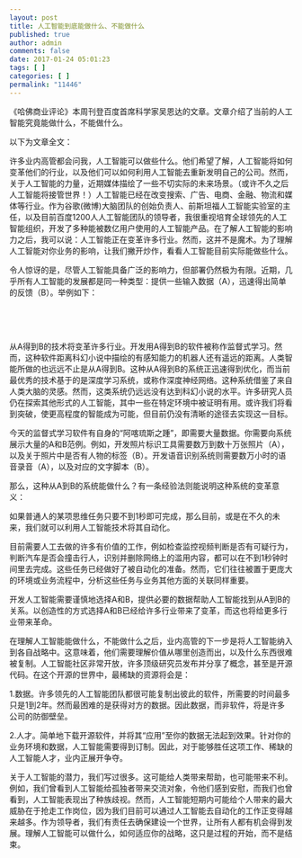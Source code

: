 ```yaml
---
layout: post
title: 人工智能到底能做什么、不能做什么
published: true
author: admin
comments: false
date: 2017-01-24 05:01:23
tags: [ ]
categories: [ ]
permalink: "11446"
---
```

《哈佛商业评论》本周刊登百度首席科学家吴恩达的文章。文章介绍了当前的人工智能究竟能做什么，不能做什么。

以下为文章全文：

许多业内高管都会问我，人工智能可以做些什么。他们希望了解，人工智能将如何变革他们的行业，以及他们可以如何利用人工智能去重新发明自己的公司。然而，关于人工智能的力量，近期媒体描绘了一些不切实际的未来场景。（或许不久之后人工智能将接管世界！）人工智能已经在改变搜索、广告、电商、金融、物流和媒体等行业。作为谷歌(微博)大脑团队的创始负责人、前斯坦福人工智能实验室的主任，以及目前百度1200人人工智能团队的领导者，我很重视培育全球领先的人工智能组织，开发了多种能被数亿用户使用的人工智能产品。在了解人工智能的影响力之后，我可以说：人工智能正在变革许多行业。然而，这并不是魔术。为了理解人工智能对你业务的影响，让我们撇开炒作，看看人工智能目前实际能做些什么。

令人惊讶的是，尽管人工智能具备广泛的影响力，但部署仍然极为有限。近期，几乎所有人工智能的发展都是同一种类型：提供一些输入数据（A），迅速得出简单的反馈（B）。举例如下：

&nbsp;


  


&nbsp;

从A得到B的技术将变革许多行业。开发用A得到B的软件被称作监督式学习。然而，这种软件距离科幻小说中描绘的有感知能力的机器人还有遥远的距离。人类智能所做的也远远不止是从A得到B。这种从A得到B的系统正迅速得到优化，而当前最优秀的技术基于的是深度学习系统，或称作深度神经网络。这种系统借鉴了来自人类大脑的灵感。然而，这类系统仍远远没有达到科幻小说的水平。许多研究人员仍在探索其他形式的人工智能，其中一些在特定环境中被证明有用。或许我们将看到突破，使更高程度的智能成为可能，但目前仍没有清晰的途径去实现这一目标。

今天的监督式学习软件有自身的“阿喀琉斯之踵”，即需要大量数据。你需要向系统展示大量的A和B范例。例如，开发照片标识工具需要数万到数十万张照片（A），以及关于照片中是否有人物的标签（B）。开发语音识别系统则需要数万小时的语音录音（A），以及对应的文字脚本（B）。

那么，这种从A到B的系统能做什么？有一条经验法则能说明这种系统的变革意义：

如果普通人的某项思维任务只要不到1秒即可完成，那么目前，或是在不久的未来，我们就可以利用人工智能技术将其自动化。

目前需要人工去做的许多有价值的工作，例如检查监控视频判断是否有可疑行为，判断汽车是否会撞击行人，识别并删除网络上的滥用内容，都可以在不到1秒钟时间里去完成。这些任务已经做好了被自动化的准备。然而，它们往往被置于更庞大的环境或业务流程中，分析这些任务与业务其他方面的关联同样重要。

开发人工智能需要谨慎地选择A和B，提供必要的数据帮助人工智能找到从A到B的关系。以创造性的方式选择A和B已经给许多行业带来了变革，而这也将给更多行业带来革命。

在理解人工智能能做什么，不能做什么之后，业内高管的下一步是将人工智能纳入到各自战略中。这意味着，他们需要理解价值从哪里创造而出，以及什么东西很难被复制。人工智能社区非常开放，许多顶级研究员发布并分享了概念，甚至是开源代码。在这个开源的世界中，最稀缺的资源将会是：

1.数据。许多领先的人工智能团队都很可能复制出彼此的软件，所需要的时间最多只是1到2年。然而最困难的是获得对方的数据。因此数据，而非软件，将是许多公司的防御壁垒。

2.人才。简单地下载开源软件，并将其“应用”至你的数据无法起到效果。针对你的业务环境和数据，人工智能需要得到订制。因此，对于能够胜任这项工作、稀缺的人工智能人才，业内正展开争夺。

关于人工智能的潜力，我们写过很多。这可能给人类带来帮助，也可能带来不利。例如，我们曾看到人工智能给孤独者带来交流对象，令他们感到安慰，而我们也曾看到，人工智能表现出了种族歧视。然而，人工智能短期内可能给个人带来的最大威胁在于抢走工作岗位，因为我们目前可以通过人工智能去自动化的工作正变得越来越多。作为领导者，我们有责任去确保建设一个世界，让所有人都有机会得到发展。理解人工智能可以做什么，如何适应你的战略，这只是过程的开始，而不是结束。